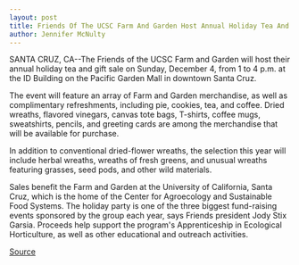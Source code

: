 ```yaml
---
layout: post
title: Friends Of The UCSC Farm And Garden Host Annual Holiday Tea And Gift Sale At ID Building On December 4
author: Jennifer McNulty
---
```


SANTA CRUZ, CA--The Friends of the UCSC Farm and Garden will host  their annual holiday tea and gift sale on Sunday, December 4, from 1  to 4 p.m. at the ID Building on the Pacific Garden Mall in downtown  Santa Cruz.

The event will feature an array of Farm and Garden  merchandise, as well as complimentary refreshments, including pie,  cookies, tea, and coffee. Dried wreaths, flavored vinegars, canvas  tote bags, T-shirts, coffee mugs, sweatshirts, pencils, and greeting  cards are among the merchandise that will be available for purchase.

In addition to conventional dried-flower wreaths, the  selection this year will include herbal wreaths, wreaths of fresh  greens, and unusual wreaths featuring grasses, seed pods, and other  wild materials.

Sales benefit the Farm and Garden at the University of  California, Santa Cruz, which is the home of the Center for  Agroecology and Sustainable Food Systems. The holiday party is one  of the three biggest fund-raising events sponsored by the group each  year, says Friends president Jody Stix Garsia. Proceeds help support  the program's Apprenticeship in Ecological Horticulture, as well as  other educational and outreach activities.

[Source](http://www1.ucsc.edu/news_events/press_releases/archive/94-95/11-94/111594-Farm_and_Garden_Hol.html "Permalink to 111594-Farm_and_Garden_Hol")
